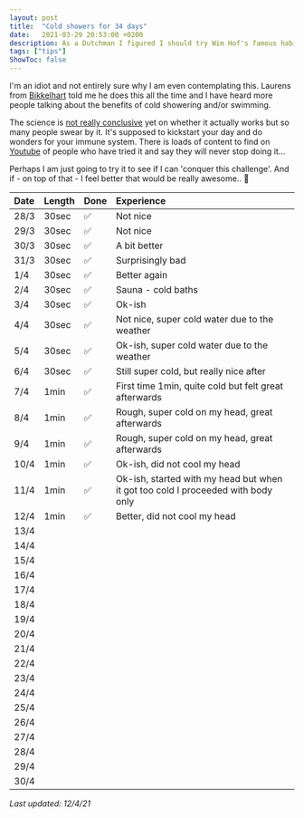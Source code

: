 ```yaml
---
layout: post
title:  "Cold showers for 34 days"
date:   2021-03-29 20:53:00 +0200
description: As a Dutchman I figured I should try Wim Hof's famous habit 
tags: ["tips"]
ShowToc: false
---
```


I'm an idiot and not entirely sure why I am even contemplating this. Laurens from [Bikkelhart](https://www.bikkelhart.com) told me he does this all the time and I have heard more people talking about the benefits of cold showering and/or swimming.

The science is [not really conclusive](https://www.volkskrant.nl/cultuur-media/alleen-als-het-ijs-en-ijskoud-is~bdc3f046/) yet on whether it actually works but so many people swear by it. It's supposed to kickstart your day and do wonders for your immune system. There is loads of content to find on [Youtube](https://www.youtube.com/results?search_query=cold+showers+wim+hof&sp=CAM%253D) of people who have tried it and say they will never stop doing it...

Perhaps I am just going to try it to see if I can 'conquer this challenge'. And if - on top of that - I feel better that would be really awesome.. 🤞

| Date | Length | Done | Experience |
|:--|:--|:--|:--|
| 28/3 | 30sec  | ✅ | Not nice |
| 29/3 | 30sec | ✅ | Not nice |
| 30/3 | 30sec | ✅ | A bit better |
| 31/3 | 30sec | ✅ | Surprisingly bad |
| 1/4 | 30sec | ✅ | Better again |
| 2/4 | 30sec | ✅ | Sauna - cold baths |
| 3/4 | 30sec | ✅ | Ok-ish |
| 4/4 | 30sec | ✅ | Not nice, super cold water due to the weather |
| 5/4 | 30sec | ✅ | Ok-ish, super cold water due to the weather |
| 6/4 | 30sec | ✅ | Still super cold, but really nice after |
| 7/4 | 1min | ✅ | First time 1min, quite cold but felt great afterwards |
| 8/4 | 1min | ✅ | Rough, super cold on my head, great afterwards |
| 9/4 | 1min | ✅ | Rough, super cold on my head, great afterwards |
| 10/4 | 1min | ✅ | Ok-ish, did not cool my head |
| 11/4 | 1min | ✅ | Ok-ish, started with my head but when it got too cold I proceeded with body only |
| 12/4 | 1min | ✅ | Better, did not cool my head |
| 13/4 |  |  |
| 14/4 |  |  |
| 15/4 |  |  |
| 16/4 |  |  |
| 17/4 |  |  |
| 18/4 |  |  |
| 19/4 |  |  |
| 20/4 |  |  |
| 21/4 |  |  |
| 22/4 |  |  |
| 23/4 |  |  |
| 24/4 |  |  |
| 25/4 |  |  |
| 26/4 |  |  |
| 27/4 |  |  |
| 28/4 |  |  |
| 29/4 |  |  |
| 30/4 |  |  |

_Last updated: 12/4/21_